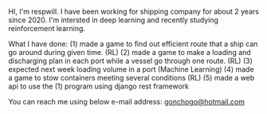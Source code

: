 HI,
I'm respwill.
I have been working for shipping company for about 2 years since 2020.
I'm intersted in deep learning and recently studying reinforcement learning.

What I have done:
(1) made a game to find out efficient route that a ship can go around during given time. (RL)
(2) made a game to make a loading and discharging plan in each port while a vessel go through one route. (RL)
(3) expected next week loading volume in a port (Machine Learning)
(4) made a game to stow containers meeting several conditions (RL)
(5) made a web api to use the (1) program using django rest framework

You can reach me using below e-mail address:
gonchogo@hotmail.com

<!---
respwill/respwill is a ✨ special ✨ repository because its `README.md` (this file) appears on your GitHub profile.
You can click the Preview link to take a look at your changes.
--->

